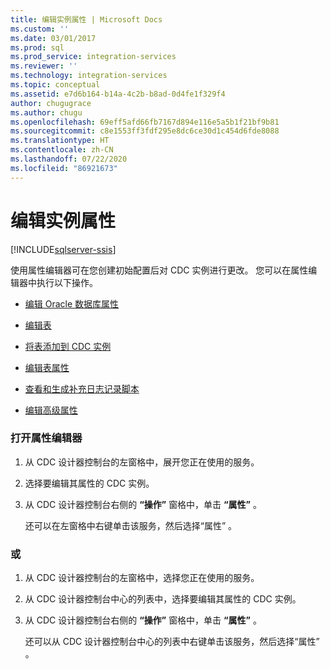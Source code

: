 ```yaml
---
title: 编辑实例属性 | Microsoft Docs
ms.custom: ''
ms.date: 03/01/2017
ms.prod: sql
ms.prod_service: integration-services
ms.reviewer: ''
ms.technology: integration-services
ms.topic: conceptual
ms.assetid: e7d6b164-b14a-4c2b-b8ad-0d4fe1f329f4
author: chugugrace
ms.author: chugu
ms.openlocfilehash: 69eff5afd66fb7167d894e116e5a5b1f21bf9b81
ms.sourcegitcommit: c8e1553ff3fdf295e8dc6ce30d1c454d6fde8088
ms.translationtype: HT
ms.contentlocale: zh-CN
ms.lasthandoff: 07/22/2020
ms.locfileid: "86921673"
---
```

# <a name="edit-instance-properties"></a>编辑实例属性

[!INCLUDE[sqlserver-ssis](../../includes/applies-to-version/sqlserver-ssis.md)]


  使用属性编辑器可在您创建初始配置后对 CDC 实例进行更改。 您可以在属性编辑器中执行以下操作。  
  
-   [编辑 Oracle 数据库属性](../../integration-services/change-data-capture/edit-the-oracle-database-properties.md)  
  
-   [编辑表](../../integration-services/change-data-capture/edit-tables.md)  
  
-   [将表添加到 CDC 实例](../../integration-services/change-data-capture/add-tables-to-a-cdc-instance.md)  
  
-   [编辑表属性](../../integration-services/change-data-capture/edit-the-table-properties.md)  
  
-   [查看和生成补充日志记录脚本](../../integration-services/change-data-capture/review-and-generate-supplemental-logging-scripts.md)  
  
-   [编辑高级属性](../../integration-services/change-data-capture/edit-the-advanced-properties.md)  
  
### <a name="to-open-the-properties-editor"></a>打开属性编辑器  
  
1.  从 CDC 设计器控制台的左窗格中，展开您正在使用的服务。  
  
2.  选择要编辑其属性的 CDC 实例。  
  
3.  从 CDC 设计器控制台右侧的 **“操作”** 窗格中，单击 **“属性”** 。  
  
     还可以在左窗格中右键单击该服务，然后选择“属性”  。  
  
### <a name="or"></a>或  
  
1.  从 CDC 设计器控制台的左窗格中，选择您正在使用的服务。  
  
2.  从 CDC 设计器控制台中心的列表中，选择要编辑其属性的 CDC 实例。  
  
3.  从 CDC 设计器控制台右侧的 **“操作”** 窗格中，单击 **“属性”** 。  
  
     还可以从 CDC 设计器控制台中心的列表中右键单击该服务，然后选择“属性”  。  
  
  
